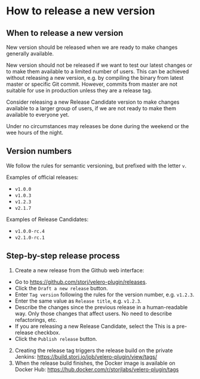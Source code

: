# How to release a new version

## When to release a new version

New version should be released when we are ready to make changes generally available.

New version should not be released if we want to test our latest changes or to make them available to a limited number of users. This can be achieved without releasing a new version, e.g. by compiling the binary from latest master or specific Git commit. However, commits from master are not suitable for use in production unless they are a release tag.

Consider releasing a new Release Candidate version to make changes available to a larger group of users, if we are not ready to make them available to everyone yet.

Under no circumstances may releases be done during the weekend or the wee hours of the night.

## Version numbers

We follow the rules for semantic versioning, but prefixed with the letter `v`.

Examples of official releases:
- `v1.0.0`
- `v1.0.3`
- `v1.2.3`
- `v2.1.7`

Examples of Release Candidates:
- `v1.0.0-rc.4`
- `v2.1.0-rc.1`

## Step-by-step release process
1. Create a new release from the Github web interface:
  - Go to https://github.com/storj/velero-plugin/releases.
  - Click the `Draft a new release` button.
  - Enter `Tag version` following the rules for the version number, e.g. `v1.2.3`.
  - Enter the same value as `Release title`, e.g. `v1.2.3`.
  - Describe the changes since the previous release in a human-readable way. Only those changes that affect users. No need to describe refactorings, etc.
  - If you are releasing a new Release Candidate, select the This is a pre-release checkbox.
  - Click the `Publish release` button.
2. Creating the release tag triggers the release build on the private Jenkins: https://build.storj.io/job/velero-plugin/view/tags/
3. When the release build finishes, the Docker image is available on Docker Hub: https://hub.docker.com/r/storjlabs/velero-plugin/tags
